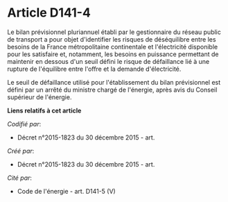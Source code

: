 # Article D141-4

Le bilan prévisionnel pluriannuel établi par le gestionnaire du réseau public de transport a pour objet d'identifier les
risques de déséquilibre entre les besoins de la France métropolitaine continentale et l'électricité disponible pour les
satisfaire et, notamment, les besoins en puissance permettant de maintenir en dessous d'un seuil défini le risque de
défaillance lié à une rupture de l'équilibre entre l'offre et la demande d'électricité.

Le seuil de défaillance utilisé pour l'établissement du bilan prévisionnel est défini par un arrêté du ministre chargé de
l'énergie, après avis du Conseil supérieur de l'énergie.

**Liens relatifs à cet article**

_Codifié par_:

  - Décret n°2015-1823 du 30 décembre 2015 - art.

_Créé par_:

  - Décret n°2015-1823 du 30 décembre 2015 - art.

_Cité par_:

  - Code de l'énergie - art. D141-5 (V)
